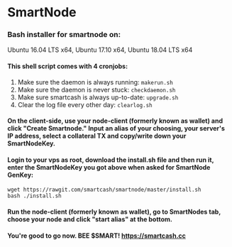 # SmartNode
### Bash installer for smartnode on:
Ubuntu 16.04 LTS x64, Ubuntu 17.10 x64, Ubuntu 18.04 LTS x64

#### This shell script comes with 4 cronjobs: 
1. Make sure the daemon is always running: `makerun.sh`
2. Make sure the daemon is never stuck: `checkdaemon.sh`
3. Make sure smartcash is always up-to-date: `upgrade.sh`
4. Clear the log file every other day: `clearlog.sh`

#### On the client-side, use your node-client (formerly known as wallet) and click "Create Smartnode." Input an alias of your choosing, your server's IP address, select a collateral TX and copy/write down your SmartNodeKey.

#### Login to your vps as root, download the install.sh file and then run it, enter the SmartNodeKey you got above when asked for SmartNode GenKey:
```
wget https://rawgit.com/smartcash/smartnode/master/install.sh
bash ./install.sh
```

#### Run the node-client (formerly known as wallet), go to SmartNodes tab, choose your node and click "start alias" at the bottom.

#### You're good to go now. BEE $SMART! https://smartcash.cc
